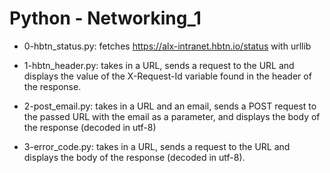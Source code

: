 # Python - Networking_1

* 0-hbtn_status.py: fetches https://alx-intranet.hbtn.io/status with urllib

* 1-hbtn_header.py: takes in a URL, sends a request to the URL and displays the value of the X-Request-Id variable found in the header of the response.

* 2-post_email.py: takes in a URL and an email, sends a POST request to the passed URL with the email as a parameter, and displays the body of the response (decoded in utf-8)

* 3-error_code.py: takes in a URL, sends a request to the URL and displays the body of the response (decoded in utf-8).


